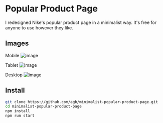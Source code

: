 # Popular Product Page

I redesigned Nike's popular product page in a minimalist way. It's free for anyone to use however they like.

## Images

Mobile
![image](https://i.ibb.co/vZsHq7G/Screenshot-2024-08-13-021217.png)

Tablet
![image](https://i.ibb.co/dQLt6hg/Screenshot-2024-08-13-020749.png)

Desktop
![image](https://i.ibb.co/Fnn8DHd/Screenshot-2024-08-13-020759.png)

## Install

```bash
git clone https://github.com/agb/minimalist-popular-product-page.git
cd minimalist-popular-product-page
npm install
npm run start
```
